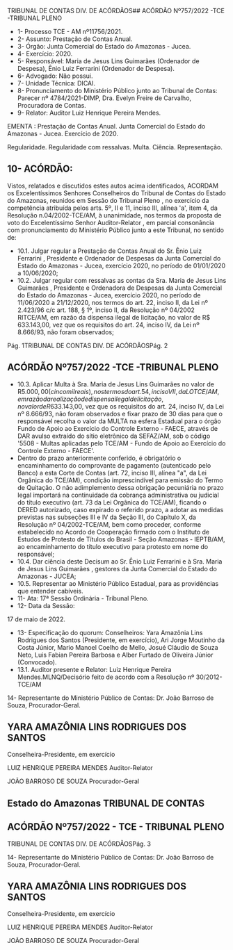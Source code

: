 TRIBUNAL DE CONTAS DIV. DE ACÓRDÃOS## ACÓRDÃO Nº757/2022 -TCE -TRIBUNAL PLENO

- 1- Processo TCE - AM nº11756/2021.
- 2- Assunto: Prestação de Contas Anual.
- 3- Órgão: Junta Comercial do Estado do Amazonas - Jucea.
- 4- Exercício: 2020.
- 5- Responsável: Maria  de  Jesus  Lins  Guimarães  (Ordenador  de  Despesa),  Ênio  Luiz Ferrarini (Ordenador de Despesa).
- 6- Advogado: Não possui.
- 7- Unidade Técnica: DICAI.
- 8- Pronunciamento  do  Ministério  Público  junto  ao  Tribunal  de  Contas: Parecer  nº 4784/2021-DIMP, Dra. Evelyn Freire de Carvalho, Procuradora de Contas.
- 9- Relator: Auditor Luiz Henrique Pereira Mendes.

EMENTA : Prestação de Contas Anual. Junta Comercial do Estado do Amazonas - Jucea. Exercício de 2020.

Regularidade.  Regularidade  com  ressalvas.  Multa. Ciência. Representação.

## 10-  ACÓRDÃO:

Vistos, relatados e discutidos estes autos acima identificados, ACORDAM os Excelentíssimos Senhores Conselheiros do Tribunal de Contas do Estado do Amazonas, reunidos em Sessão do Tribunal Pleno , no exercício da competência atribuída pelos arts. 5º, II e 11, inciso III, alínea 'a', item 4, da Resolução n.04/2002-TCE/AM, à unanimidade, nos  termos  da  proposta  de  voto  do  Excelentíssimo  Senhor  Auditor-Relator ,  em  parcial consonância com pronunciamento do Ministério Público junto a este Tribunal, no sentido de:

- 10.1. Julgar regular a Prestação de Contas Anual do Sr. Ênio Luiz Ferrarini , Presidente e Ordenador de Despesas da Junta Comercial do Estado do Amazonas  -  Jucea,  exercício  2020,  no  período  de  01/01/2020  a 10/06/2020;
- 10.2. Julgar regular com ressalvas as contas da Sra. Maria de Jesus Lins Guimarães , Presidente e Ordenadora de Despesas da Junta Comercial do  Estado  do  Amazonas  -  Jucea,  exercício  2020,  no  período  de 11/06/2020  a  21/12/2020,  nos  termos  do  art.  22,  inciso  II,  da  Lei  nº 2.423/96  c/c  art.  188,  §  1º,  inciso  II,  da  Resolução  nº  04/2002  RITCE/AM, em razão da dispensa ilegal  de  licitação,  no  valor  de  R$ 633.143,00, vez que os requisitos do art. 24, inciso IV, da Lei nº 8.666/93, não foram observados;

Pág. 1TRIBUNAL DE CONTAS DIV. DE ACÓRDÃOSPág. 2

## ACÓRDÃO Nº757/2022 -TCE -TRIBUNAL PLENO

- 10.3. Aplicar  Multa à Sra.  Maria  de  Jesus  Lins  Guimarães no  valor  de R$5.000,00 (cinco mil reais), nos termos do art. 54, inciso VII, da LOTCE/AM, em razão da realização de dispensa ilegal de licitação, no valor de R$633.143,00, vez que os requisitos do art. 24, inciso IV, da Lei nº 8.666/93, não foram observados e fixar prazo de 30 dias para que o responsável recolha o valor da MULTA na esfera Estadual para o órgão Fundo de Apoio ao Exercício do Controle Externo - FAECE, através de DAR avulso  extraído  do  sítio  eletrônico  da  SEFAZ/AM,  sob  o  código '5508 - Multas aplicadas pelo TCE/AM - Fundo de Apoio ao Exercício do Controle Externo - FAECE'.
- Dentro do prazo anteriormente conferido, é obrigatório o encaminhamento  do  comprovante  de  pagamento  (autenticado  pelo Banco)  a  esta  Corte  de  Contas  (art.  72,  inciso  III,  alínea  "a",  da  Lei Orgânica do TCE/AM), condição imprescindível para emissão do Termo de Quitação. O não adimplemento dessa obrigação pecuniária no prazo legal importará na continuidade da cobrança administrativa ou judicial do título executivo (art. 73 da Lei Orgânica do TCE/AM), ficando o DERED autorizado,  caso  expirado  o  referido  prazo,  a  adotar  as  medidas previstas  nas  subseções  III  e  IV  da  Seção  III,  do  Capítulo  X,  da Resolução nº 04/2002-TCE/AM, bem como proceder, conforme estabelecido  no  Acordo  de  Cooperação  firmado  com  o  Instituto  de Estudos de Protesto de Títulos do Brasil - Seção Amazonas - IEPTB/AM, ao  encaminhamento  do  título  executivo  para  protesto  em  nome  do responsável;
- 10.4. Dar ciência deste Decisum ao Sr. Ênio Luiz Ferrarini e à Sra. Maria de Jesus Lins Guimarães , gestores da  Junta Comercial do Estado do Amazonas - JUCEA;
- 10.5. Representar ao Ministério Público Estadual, para as providências que entender cabíveis.
- 11-  Ata: 17ª Sessão Ordinária - Tribunal Pleno.
- 12-  Data da Sessão:

17 de maio de 2022.

- 13-  Especificação do quorum: Conselheiros: Yara Amazônia Lins Rodrigues dos Santos (Presidente, em exercício), Ari Jorge Moutinho da Costa Júnior, Mario Manoel Coelho de Mello, Josué Cláudio de Souza Neto, Luis Fabian Pereira Barbosa e Alber Furtado de Oliveira Júnior (Convocado).
- 13.1. Auditor presente e Relator: Luiz Henrique Pereira Mendes.MLNQ/Decisório feito de acordo com a Resolução nº 30/2012-TCE/AM

14-  Representante  do  Ministério  Público  de  Contas: Dr.  João  Barroso  de  Souza, Procurador-Geral.

## YARA AMAZÔNIA LINS RODRIGUES DOS SANTOS

Conselheira-Presidente, em exercício

LUIZ HENRIQUE PEREIRA MENDES Auditor-Relator

JOÃO BARROSO DE SOUZA Procurador-Geral

## Estado do Amazonas TRIBUNAL DE CONTAS

## ACÓRDÃO Nº757/2022 - TCE - TRIBUNAL PLENO

TRIBUNAL DE CONTAS DIV. DE ACÓRDÃOSPág. 3

14-  Representante  do  Ministério  Público  de  Contas: Dr.  João  Barroso  de  Souza, Procurador-Geral.

## YARA AMAZÔNIA LINS RODRIGUES DOS SANTOS

Conselheira-Presidente, em exercício

LUIZ HENRIQUE PEREIRA MENDES Auditor-Relator

JOÃO BARROSO DE SOUZA Procurador-Geral